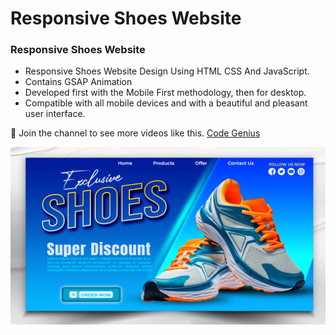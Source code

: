# Responsive Shoes Website
### Responsive Shoes Website

- Responsive Shoes Website Design Using HTML CSS And JavaScript.
- Contains GSAP Animation
- Developed first with the Mobile First methodology, then for desktop.
- Compatible with all mobile devices and with a beautiful and pleasant user interface.

💙 Join the channel to see more videos like this. [Code Genius](https://www.youtube.com/@codegenius02)

![Preview img](/preview.png)
